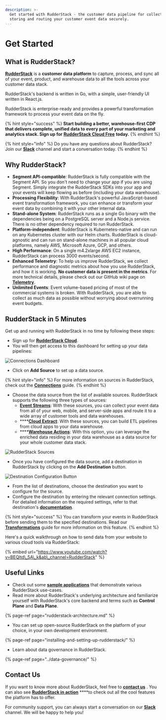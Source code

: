 ```yaml
---
description: >-
  Get started with RudderStack - the customer data pipeline for collecting,
  storing and routing your customer event data securely.
---
```


# Get Started

## What is RudderStack?

[**RudderStack**](https://rudderstack.com/) is a **customer data platform** to capture, process, and sync all of your event, product, and warehouse data to all the tools across your customer data stack.

RudderStack's backend is written in Go, with a simple, user-friendly UI written in React.js. 

RudderStack is enterprise-ready and provides a powerful transformation framework to process your event data on the fly.

{% hint style="success" %}
**Start building a better, warehouse-first CDP that delivers complete, unified data to every part of your marketing and analytics stack. Sign up for** [**RudderStack Cloud Free**](https://app.rudderlabs.com/signup?type=freetrial) **today.**
{% endhint %}

{% hint style="info" %}
Do you have any questions about RudderStack? Join our [**Slack**](https://resources.rudderstack.com/join-rudderstack-slack) channel and start a conversation today.
{% endhint %}

## Why RudderStack?

* **Segment API-compatible**: RudderStack is fully compatible with the Segment API. So you don't need to change your app if you are using Segment. Simply integrate the RudderStack SDKs into your app and your events will keep flowing as before \(including your data warehouse\). 
* **Processing Flexibility**: With RudderStack's powerful JavaScript-based event transformation framework, you can enhance or transform your event data by combining it with your other internal data. 
* **Stand-alone System**: RudderStack runs as a single Go binary with the dependencies being on a PostgreSQL server and a Node.js service. There is no other dependency required to run RudderStack. 
* **Platform-independent**: RudderStack is Kubernetes-native and can run on any Kubernetes cluster with our Helm charts. RudderStack is cloud-agnostic and can run on stand-alone machines in all popular cloud platforms, namely AWS, Microsoft Azure, GCP, and others. 
* **High Performance**: On a single m4.2xlarge AWS EC2 instance, RudderStack can process 3000 events/second. 
* **Enhanced Telemetry**: To help us improve RudderStack, we collect performance and diagnostic metrics about how you use RudderStack, and how it is working. **No customer data is present in the metrics**. For more technical details, please check out our GitHub wiki page on [**Telemetry**](https://github.com/rudderlabs/rudder-server/wiki/RudderStack-Telemetry). 
* **Unlimited Events**: Event volume-based pricing of most of the commercial systems is broken. With RudderStack, you are able to collect as much data as possible without worrying about overrunning event budgets.

## RudderStack in 5 Minutes

Get up and running with RudderStack in no time by following these steps:

* Sign up for [**RudderStack Cloud**](https://app.rudderlabs.com/signup?type=freetrial). 
* You will then get access to this dashboard for setting up your data pipelines:

![Connections Dashboard](../.gitbook/assets/1%20%2822%29.png)

* Click on **Add Source** to set up a data source.

{% hint style="info" %}
For more information on sources in RudderStack, check out the [**Connections**](../connections/) guide.
{% endhint %}

* Choose the data source from the list of available sources. RudderStack supports the following three types of sources: 
  * [**Event Streams**](../stream-sources/): With these sources, you can collect your event data from all of your web, mobile, and server-side apps and route it to a wide array of customer tools and data warehouses. 
  * \*\*\*\*[**Cloud Extract**](../cloud-extract-sources/): With these sources, you can build ETL pipelines from cloud apps to your data warehouse. 
  * \*\*\*\*[**Warehouse Actions**](../warehouse-actions/): With this option, you can leverage the enriched data residing in your data warehouse as a data source for your whole customer data stack.

![RudderStack Sources](../.gitbook/assets/screen-shot-2021-06-01-at-1.53.46-pm.png)

* Once you have configured the data source, add a destination in RudderStack by clicking on the **Add Destination** button.

![Destination Configuration Button](../.gitbook/assets/screen-shot-2021-06-01-at-2.02.10-pm.png)

* From the list of destinations, choose the destination you want to configure for the source. 
* Configure the destination by entering the relevant connection settings. For detailed information on the required settings, refer to that destination's [**documentation**](../destinations/).

{% hint style="success" %}
You can transform your events in RudderStack before sending them to the specified destinations. Read our [**Transformations**](../adding-a-new-user-transformation-in-rudderstack/) guide for more information on this feature.
{% endhint %}

Here's a quick walkthrough on how to send data from your website to various cloud tools via RudderStack:

{% embed url="https://www.youtube.com/watch?v=BEQltd\_5A\_k&ab\_channel=RudderStack" %}

## Useful Links

* Check out some [**sample applications**](https://github.com/rudderlabs/rudder-samples/) that demonstrate various RudderStack use-cases. 
* Read more about RudderStack's underlying architecture and familiarize yourself with RudderStack's core backend and terms such as **Control Plane** and **Data Plane**.

{% page-ref page="rudderstack-architecture.md" %}

* You can set up open-source RudderStack on the platform of your choice, in your own development environment.

{% page-ref page="installing-and-setting-up-rudderstack/" %}

* Learn about data governance in RudderStack.

{% page-ref page="../data-governance/" %}

## Contact Us

If you want to know more about RudderStack, feel free to [**contact us**](mailto:%20docs@rudderstack.com) . You can also see [**RudderStack in action**](https://app.rudderstack.com/signup?type=freetrial) ****to check out all the cool features the platform has to offer.

For community support, you can always start a conversation on our [**Slack**](https://resources.rudderstack.com/join-rudderstack-slack) channel. We will be happy to help you!



